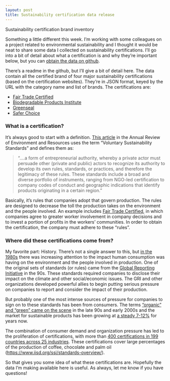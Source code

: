 ```yaml
---
layout: post
title: Sustainability certification data release
---
```


Sustainability certification brand inventory

Something a little different this week.  I’m working with some colleagues on a project related to environmental sustainability and I thought it would be neat to share some data I collected on sustainability certifications.  I’ll go into a bit of detail about what a certification is and why they’re important below, but you can [obtain the data on github](https://github.com/bpben/su_public).

There’s a readme in the github, but I’ll give a bit of detail here.  The data contain all the certified brand of four major sustainability certifications (based on the certification websites).  They’re in JSON format, keyed by the URL with the category name and list of brands.  The certifications are:

* [Fair Trade Certified](https://www.fairtradecertified.org)
* [Biodegradable Products Institute](https://www.bpiworld.org)
* [Greenseal](https://greenseal.org)
* [Safer Choice](https://www.epa.gov/saferchoice)

### What is a certification?
It’s always good to start with a definition.  [This article](https://www.annualreviews.org/doi/full/10.1146/annurev-environ-102017-025931) in the Annual Review of Environment and Resources uses the term “Voluntary Sustainability Standards” and defines them as:

>“….a form of entrepreneurial authority, whereby a private actor must persuade other (private and public) actors to recognize its authority to develop its own rules, standards, or practices, and therefore the legitimacy of these rules. These standards include a broad and diverse portfolio of instruments, ranging from NGO-led certification to company codes of conduct and geographic indications that identify products originating in a certain region.” 

Basically, it’s rules that companies adopt that govern production.  The rules are designed to decrease the toll the production takes on the environment and the people involved.  An example includes [Fair Trade Certified](https://www.fairtradecertified.org/business/standards), in which companies agree to greater worker involvement in company decisions and to invest a portion of profits in the workers’ communities.  In order to obtain the certification, the company must adhere to these “rules”.

### Where did these certifications come from?
My favorite part: History.  There’s not a single answer to this, but [in the 1980s](https://www.knowablemagazine.org/article/sustainability/2019/blizzard-sustainability-labels) there was increasing attention to the impact human consumption was having on the environment and the people involved in production.  One of the original sets of standards (or rules) came from the [Global Reporting Initiative](https://www.globalreporting.org/information/about-gri/gri-history/Pages/GRI's%20history.aspx) in the 90s.  These standards required companies to disclose their impact on the climate and other social/economic issues.  The GRI and other organizations developed powerful allies to begin putting serious pressure on companies to report and consider the impact of their production.

But probably one of the most intense sources of pressure for companies to sign on to these standards has been from consumers.  The terms [“organic” and “green” came on the scene](https://www.hbs.edu/faculty/Publication%20Files/18-034_39d7d71d-9e84-4e8b-97c0-0e626f75293c.pdf) in the late 90s and early 2000s and the market for sustainable products has been growing at [a steady 7-12%](https://www.nielsen.com/us/en/insights/report/2018/unpacking-the-sustainability-landscape/) for years now.

The combination of consumer demand and organization pressure has led to the proliferation of certifications, with more than [400 certifications in 199 countries across 25 industries](http://www.ecolabelindex.com/).  These certifications cover large percentages of the production of coffee, chocolate and palm oil (https://www.iisd.org/ssi/standards-overview/).

So that gives you some idea of what these certifications are.  Hopefully the data I’m making available here is useful.  As always, let me know if you have questions!
